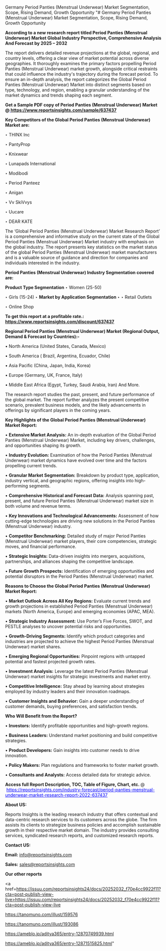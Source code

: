 Germany Period Panties (Menstrual Underwear) Market Segmentation, Scope, Rising Demand, Growth Opportunity 
"# Germany Period Panties (Menstrual Underwear) Market Segmentation, Scope, Rising Demand, Growth Opportunity 

<strong>According to a new research report titled Period Panties (Menstrual Underwear) Market Global Industry Perspective, Comprehensive Analysis And Forecast by 2025 – 2032</strong>

The report delivers detailed revenue projections at the global, regional, and country levels, offering a clear view of market potential across diverse geographies. It thoroughly examines the primary factors propelling Period Panties (Menstrual Underwear) market growth, alongside critical restraints that could influence the industry's trajectory during the forecast period. To ensure an in-depth analysis, the report categorizes the Global Period Panties (Menstrual Underwear) Market into distinct segments based on type, technology, and region, enabling a granular understanding of the market dynamics and trends shaping each segment.

<strong>Get a Sample PDF copy of Period Panties (Menstrual Underwear) Market </strong><strong>@<a href=https://www.reportsinsights.com/sample/637437 style=color:#0000ff;> https://www.reportsinsights.com/sample/637437</a></strong></font>

<strong>Key Competitors of the Global Period Panties (Menstrual Underwear) Market are:</strong>

‣ THINX Inc

‣ PantyProp

‣ Knixwear

‣ Lunapads International

‣ Modibodi

‣ Period Panteez

‣ Anigan

‣ Vv SkiVvys

‣ Uucare

‣ DEAR KATE

The ‘Global Period Panties (Menstrual Underwear) Market Research Report’ is a comprehensive and informative study on the current state of the Global Period Panties (Menstrual Underwear) Market industry with emphasis on the global industry. The report presents key statistics on the market status of the global Period Panties (Menstrual Underwear) market manufacturers and is a valuable source of guidance and direction for companies and individuals interested in the industry.

<strong>Period Panties (Menstrual Underwear) Industry Segmentation covered are:</strong>

<strong>Product Type Segmentation</strong>
‣
Women (25-50)

‣ Girls (15-24)
‣ 
<strong>Market by Application Segmentation</strong>
‣
‣  Retail Outlets

‣ Online Shop

<strong>To get this report at a profitable rate.: <a href=https://www.reportsinsights.com/discount/637437 style=color:#0000ff;>https://www.reportsinsights.com/discount/637437</a></strong></font>

<strong>Regional Period Panties (Menstrual Underwear) Market (Regional Output, Demand &amp; Forecast by Countries):-</strong>

• North America (United States, Canada, Mexico)

• South America ( Brazil, Argentina, Ecuador, Chile)

• Asia Pacific (China, Japan, India, Korea)

• Europe (Germany, UK, France, Italy)

• Middle East Africa (Egypt, Turkey, Saudi Arabia, Iran) And More.

The research report studies the past, present, and future performance of the global market. The report further analyzes the present competitive scenario, prevalent business models, and the likely advancements in offerings by significant players in the coming years.

<strong>Key Highlights of the Global Period Panties (Menstrual Underwear) Market Report:</strong>

• <strong>Extensive Market Analysis:</strong> An in-depth evaluation of the Global Period Panties (Menstrual Underwear) Market, including key drivers, challenges, and opportunities shaping its growth.

• <strong>Industry Evolution:</strong> Examination of how the Period Panties (Menstrual Underwear) market dynamics have evolved over time and the factors propelling current trends.

• <strong>Granular Market Segmentation:</strong> Breakdown by product type, application, industry vertical, and geographic regions, offering insights into high-performing segments.

• <strong>Comprehensive Historical and Forecast Data:</strong> Analysis spanning past, present, and future Period Panties (Menstrual Underwear) market size in both volume and revenue terms.

• <strong>Key Innovations and Technological Advancements:</strong> Assessment of how cutting-edge technologies are driving new solutions in the Period Panties (Menstrual Underwear) industry.

• <strong>Competitor Benchmarking:</strong> Detailed study of major Period Panties (Menstrual Underwear) market players, their core competencies, strategic moves, and financial performance.

• <strong>Strategic Insights:</strong> Data-driven insights into mergers, acquisitions, partnerships, and alliances shaping the competitive landscape.

• <strong>Future Growth Prospects:</strong> Identification of emerging opportunities and potential disruptors in the Period Panties (Menstrual Underwear) market.

<strong>Reasons to Choose the Global Period Panties (Menstrual Underwear) Market Report:</strong>

• <strong>Market Outlook Across All Key Regions:</strong> Evaluate current trends and growth projections in established Period Panties (Menstrual Underwear) markets (North America, Europe) and emerging economies (APAC, MEA).

• <strong>Strategic Industry Assessment:</strong> Use Porter’s Five Forces, SWOT, and PESTLE analyses to uncover potential risks and opportunities.

• <strong>Growth-Driving Segments:</strong> Identify which product categories and industries are projected to achieve the highest Period Panties (Menstrual Underwear) market shares.

• <strong>Emerging Regional Opportunities:</strong> Pinpoint regions with untapped potential and fastest projected growth rates.

• <strong>Investment Analysis:</strong> Leverage the latest Period Panties (Menstrual Underwear) market insights for strategic investments and market entry.

• <strong>Competitive Intelligence:</strong> Stay ahead by learning about strategies employed by industry leaders and their innovation roadmaps.

• <strong>Customer Insights and Behavior:</strong> Gain a deeper understanding of customer demands, buying preferences, and satisfaction trends.

<strong>Who Will Benefit from the Report?</strong>

• <strong>Investors:</strong> Identify profitable opportunities and high-growth regions.

• <strong>Business Leaders:</strong> Understand market positioning and build competitive strategies.

• <strong>Product Developers:</strong> Gain insights into customer needs to drive innovation.

• <strong>Policy Makers:</strong> Plan regulations and frameworks to foster market growth.

• <strong>Consultants and Analysts:</strong> Access detailed data for strategic advice.
</ul>
<strong>Access full Report Description, TOC, Table of Figure, Chart, etc. </strong>@  <a href=https://reportsinsights.com/industry-forecast/period-panties-menstrual-underwear-market-research-report-2022-637437 style=color:#0000ff;>https://reportsinsights.com/industry-forecast/period-panties-menstrual-underwear-market-research-report-2022-637437</a></font>

<strong><strong>About US</strong>:</strong>

Reports Insights is the leading research industry that offers contextual and data-centric research services to its customers across the globe. The firm assists its clients to strategize business policies and accomplish sustainable growth in their respective market domain. The industry provides consulting services, syndicated research reports, and customized research reports.

<strong>Contact US:</strong>

<p class=""""><b>Email:</b> <a href=mailto:info@reportsinsights.com>info@reportsinsights.com</a></p>
<p class=""""><b>Sales:</b> <a href=mailto:sales@reportsinsights.com>sales@reportsinsights.com</a></p>

<strong>Our other reports</strong>

<a href=https://issuu.com/reportsinsights24/docs/20252032_f70e4cc9922f11?cta=post-publish-view-live>https://issuu.com/reportsinsights24/docs/20252032_f70e4cc9922f11?cta=post-publish-view-live</a>

<a href=https://tanomuno.com/illust/159576>https://tanomuno.com/illust/159576</a>

<a href=https://tanomuno.com/illust/193086>https://tanomuno.com/illust/193086</a>

<a href=https://ameblo.jp/aditya365/entry-12870749939.html>https://ameblo.jp/aditya365/entry-12870749939.html</a>

<a href=https://ameblo.jp/aditya365/entry-12871515825.html>https://ameblo.jp/aditya365/entry-12871515825.html</a>"
